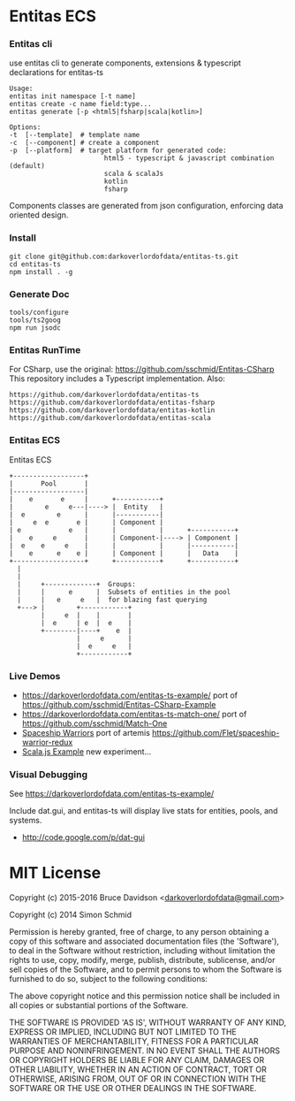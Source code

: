 # Entitas ECS

### Entitas cli
use entitas cli to generate components, extensions & typescript declarations for entitas-ts


    Usage:
    entitas init namespace [-t name]
    entitas create -c name field:type... 
    entitas generate [-p <html5|fsharp|scala|kotlin>]
    
    Options:
    -t  [--template]  # template name
    -c  [--component] # create a component
    -p  [--platform]  # target platform for generated code: 
                            html5 - typescript & javascript combination (default)
                            scala & scalaJs
                            kotlin
                            fsharp
                            

Components classes are generated from json configuration, enforcing data oriented design.

### Install

    git clone git@github.com:darkoverlordofdata/entitas-ts.git
    cd entitas-ts
    npm install . -g


### Generate Doc

    tools/configure
    tools/ts2goog
    npm run jsodc
    
    
### Entitas RunTime
For CSharp, use the original: https://github.com/sschmid/Entitas-CSharp
This repository includes a Typescript implementation. Also:

    https://github.com/darkoverlordofdata/entitas-ts
    https://github.com/darkoverlordofdata/entitas-fsharp
    https://github.com/darkoverlordofdata/entitas-kotlin
    https://github.com/darkoverlordofdata/entitas-scala

### Entitas ECS
Entitas ECS

    +------------------+
    |       Pool       |
    |------------------|
    |    e       e     |      +-----------+
    |        e     e---|----> |  Entity   |
    |  e        e      |      |-----------|
    |     e  e       e |      | Component |
    | e            e   |      |           |      +-----------+
    |    e     e       |      | Component-|----> | Component |
    |  e    e     e    |      |           |      |-----------|
    |    e      e    e |      | Component |      |   Data    |
    +------------------+      +-----------+      +-----------+
      |
      |
      |     +-------------+  Groups:
      |     |      e      |  Subsets of entities in the pool
      |     |   e     e   |  for blazing fast querying
      +---> |        +------------+
            |     e  |    |       |
            |  e     | e  |  e    |
            +--------|----+    e  |
                     |     e      |
                     |  e     e   |
                     +------------+

### Live Demos
* https://darkoverlordofdata.com/entitas-ts-example/
    port of https://github.com/sschmid/Entitas-CSharp-Example
* https://darkoverlordofdata.com/entitas-ts-match-one/
    port of https://github.com/sschmid/Match-One
* [Spaceship Warriors](https://darkoverlordofdata.com/entitas-ts/example.html) 
    port of artemis https://github.com/Flet/spaceship-warrior-redux
* [Scala.js Example](https://darkoverlordofdata.com/entitas-scala-js/)
    new experiment...


### Visual Debugging
See https://darkoverlordofdata.com/entitas-ts-example/

Include dat.gui, and entitas-ts will display live stats for entities, pools, and systems.
 * http://code.google.com/p/dat-gui


    
# MIT License

Copyright (c) 2015-2016 Bruce Davidson &lt;darkoverlordofdata@gmail.com&gt;

Copyright (c) 2014 Simon Schmid

Permission is hereby granted, free of charge, to any person obtaining
a copy of this software and associated documentation files (the
'Software'), to deal in the Software without restriction, including
without limitation the rights to use, copy, modify, merge, publish,
distribute, sublicense, and/or sell copies of the Software, and to
permit persons to whom the Software is furnished to do so, subject to
the following conditions:

The above copyright notice and this permission notice shall be
included in all copies or substantial portions of the Software.

THE SOFTWARE IS PROVIDED 'AS IS', WITHOUT WARRANTY OF ANY KIND,
EXPRESS OR IMPLIED, INCLUDING BUT NOT LIMITED TO THE WARRANTIES OF
MERCHANTABILITY, FITNESS FOR A PARTICULAR PURPOSE AND NONINFRINGEMENT.
IN NO EVENT SHALL THE AUTHORS OR COPYRIGHT HOLDERS BE LIABLE FOR ANY
CLAIM, DAMAGES OR OTHER LIABILITY, WHETHER IN AN ACTION OF CONTRACT,
TORT OR OTHERWISE, ARISING FROM, OUT OF OR IN CONNECTION WITH THE
SOFTWARE OR THE USE OR OTHER DEALINGS IN THE SOFTWARE.
